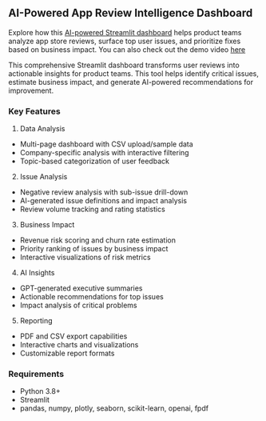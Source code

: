 ## AI-Powered App Review Intelligence Dashboard
Explore how this [AI-powered Streamlit dashboard](https://app-review-dashboard.streamlit.app/) helps product teams analyze app store reviews, surface top user issues, and prioritize fixes based on business impact. You can also check out the demo video [here](https://www.youtube.com/watch?v=NK6nVT0ubZw&t=70s)

This comprehensive Streamlit dashboard transforms user reviews into actionable insights for product teams. This tool helps identify critical issues, estimate business impact, and generate AI-powered recommendations for improvement.

### Key Features
1. Data Analysis
- Multi-page dashboard with CSV upload/sample data
- Company-specific analysis with interactive filtering
- Topic-based categorization of user feedback

2. Issue Analysis
- Negative review analysis with sub-issue drill-down
- AI-generated issue definitions and impact analysis
- Review volume tracking and rating statistics

3. Business Impact
- Revenue risk scoring and churn rate estimation
- Priority ranking of issues by business impact
- Interactive visualizations of risk metrics

4. AI Insights
- GPT-generated executive summaries
- Actionable recommendations for top issues
- Impact analysis of critical problems

5. Reporting
- PDF and CSV export capabilities
- Interactive charts and visualizations
- Customizable report formats

### Requirements
- Python 3.8+
- Streamlit
- pandas, numpy, plotly, seaborn, scikit-learn, openai, fpdf
